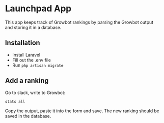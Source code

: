 # Launchpad App

This app keeps track of Growbot rankings by parsing the Growbot output and storing it in a database.

## Installation

* Install Laravel
* Fill out the .env file
* Run `php artisan migrate`

## Add a ranking

Go to slack, write to Growbot:
```
stats all
```

Copy the output, paste it into the form and save. The new ranking should be saved in the database.